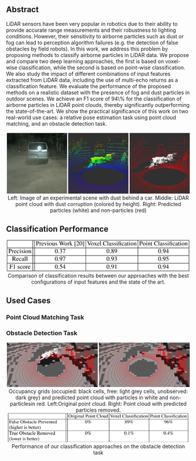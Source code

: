 <h2>Abstract</h2>
LiDAR sensors have been very popular in robotics due to their ability to provide accurate range measurements and their robustness to lighting conditions. However,  their sensitivity to airborne particles such as dust or fog can lead to perception algorithm failures (e.g. the detection of false obstacles by field robots). In this work, we address this problem by proposing methods to classify airborne particles in LiDAR data. We propose and compare two deep learning approaches, the first is based on voxel-wise classification, while the second is based on point-wise classification. We also study the impact of different combinations of input features extracted from LiDAR data, including the use of multi-echo returns as a classification feature. We evaluate the performance of the proposed methods on a realistic dataset with the presence of fog and dust particles in outdoor scenes. We achieve an F1 score of 94\% for the classification of airborne particles in LiDAR point clouds, thereby significantly outperforming the state-of-the-art. We show the practical significance of this work on two real-world use cases: a relative pose estimation task using point cloud matching, and an obstacle detection task.
<br/>
<br/>

<center>
<img src="imgs/intro.png" alt="DustSegmentation" width="500px"/>
<br/>
Left: Image of an experimental scene with dust behind a car. Middle: LiDAR point cloud with dust corruption (colored by height). Right: Predicted particles (white) and non-particles (red)
<br/> 
</center>

<h2> Classification Performance </h2>
<center>
<img src="imgs/quantitative_res.png" alt="results" width="500px"/>
<br/>
Comparison of classification results between our approaches with the best configurations of input features and the state of the art.
<br/> 
</center>

<h2> Used Cases </h2>

<h3>Point Cloud Matching Task</h3>

<h3>Obstacle Detection Task</h3>
<center>
<img src="imgs/og_final.png" alt="og" width="500px"/>
<br/>
Occupancy grids (occupied: black cells, free: light grey cells, unobserved: dark grey) and predicted point cloud with particles in white and non-particlesin red. Left:Original point cloud. Right: Point cloud with predicted particles removed.
<br/> 

<img src="imgs/og_res.png" alt="og" width="500px"/>
<br/>
Performance of our classification approaches on the obstacle detection task
<br/> 
</center>